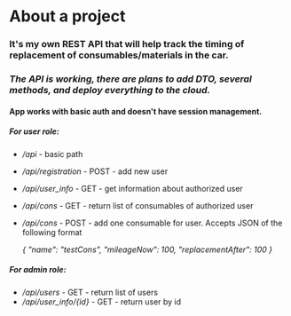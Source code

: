 # About a project
### It's my own REST API that will help track the timing of replacement of consumables/materials in the car.
### *The API is working, there are plans to add DTO, several methods, and deploy everything to the cloud.*

#### App works with basic auth and doesn't have session management.

##### For user role:
* */api* - basic path
* */api/registration* - POST - add new user
* */api/user_info* - GET - get information about authorized user
* */api/cons* - GET - return list of consumables of authorized user
* */api/cons* - POST - add one consumable for user. Accepts JSON of the following format

    *{
"name": "testCons",
"mileageNow": 100,
"replacementAfter": 100
}*
##### For admin role:
* */api/users* - GET - return list of users
* */api/user_info/{id}* - GET - return user by id
